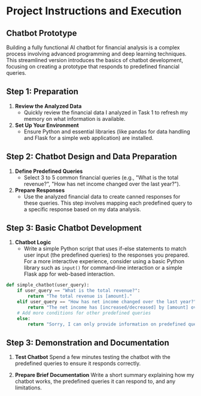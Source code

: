 # Project Instructions and Execution

## Chatbot Prototype

Building a fully functional AI chatbot for financial analysis is a complex process involving advanced programming and deep learning techniques. This streamlined version introduces the basics of chatbot development, focusing on creating a prototype that responds to predefined financial queries. 

## Step 1: Preparation

1. **Review the Analyzed Data**
   - Quickly review the financial data I analyzed in Task 1 to refresh my memory on what information is available.
2. **Set Up Your Environment**
   - Ensure Python and essential libraries (like pandas for data handling and Flask for a simple web application) are installed.

## Step 2: Chatbot Design and Data Preparation

1. **Define Predefined Queries**
   - Select 3 to 5 common financial queries (e.g., "What is the total revenue?", "How has net income changed over the last year?").
2. **Prepare Responses**
   - Use the analyzed financial data to create canned responses for these queries. This step involves mapping each predefined query to a specific response based on my data analysis.

## Step 3: Basic Chatbot Development

1. **Chatbot Logic**
   - Write a simple Python script that uses if-else statements to match user input (the predefined queries) to the responses you prepared. For a more interactive experience, consider using a basic Python library such as `input()` for command-line interaction or a simple Flask app for web-based interaction.

```python
def simple_chatbot(user_query):
    if user_query == "What is the total revenue?":
        return "The total revenue is [amount]."
    elif user_query == "How has net income changed over the last year?":
        return "The net income has [increased/decreased] by [amount] over the last year."
    # Add more conditions for other predefined queries
    else:
        return "Sorry, I can only provide information on predefined queries."
```
## Step 3: Demonstration and Documentation

1. **Test Chatbot**
Spend a few minutes testing the chatbot with the predefined queries to ensure it responds correctly.

2. **Prepare Brief Documentation**
Write a short summary explaining how my chatbot works, the predefined queries it can respond to, and any limitations.
